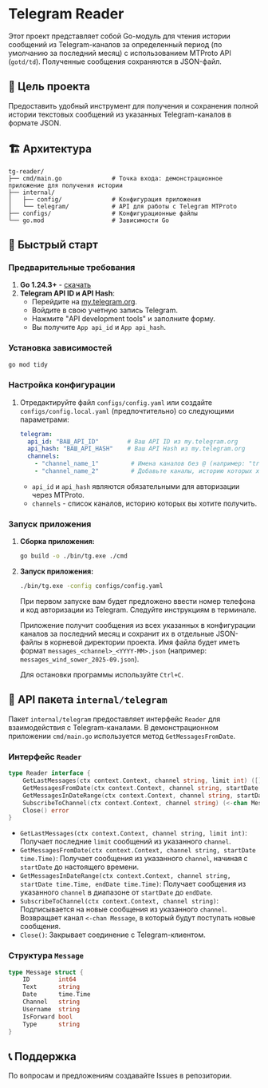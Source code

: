 # Telegram Reader

Этот проект представляет собой Go-модуль для чтения истории сообщений из Telegram-каналов за определенный период (по умолчанию за последний месяц) с использованием MTProto API (`gotd/td`). Полученные сообщения сохраняются в JSON-файл.

## 🎯 Цель проекта

Предоставить удобный инструмент для получения и сохранения полной истории текстовых сообщений из указанных Telegram-каналов в формате JSON.

## 🏗️ Архитектура

```
tg-reader/
├── cmd/main.go              # Точка входа: демонстрационное приложение для получения истории
├── internal/
│   ├── config/              # Конфигурация приложения
│   └── telegram/            # API для работы с Telegram MTProto
├── configs/                 # Конфигурационные файлы
└── go.mod                   # Зависимости Go
```

## 🚀 Быстрый старт

### Предварительные требования

1.  **Go 1.24.3+** - [скачать](https://golang.org/dl/)
2.  **Telegram API ID и API Hash**:
    *   Перейдите на [my.telegram.org](https://my.telegram.org/).
    *   Войдите в свою учетную запись Telegram.
    *   Нажмите "API development tools" и заполните форму.
    *   Вы получите `App api_id` и `App api_hash`.

### Установка зависимостей

```bash
go mod tidy
```

### Настройка конфигурации

1.  Отредактируйте файл `configs/config.yaml` или создайте `configs/config.local.yaml` (предпочтительно) со следующими параметрами:

    ```yaml
    telegram:
      api_id: "ВАШ_API_ID"        # Ваш API ID из my.telegram.org
      api_hash: "ВАШ_API_HASH"    # Ваш API Hash из my.telegram.org
      channels:
        - "channel_name_1"         # Имена каналов без @ (например: "trading_signals")
        - "channel_name_2"         # Добавьте каналы, историю которых хотите получить
    ```

    *   `api_id` и `api_hash` являются обязательными для авторизации через MTProto.
    *   `channels` - список каналов, историю которых вы хотите получить.

### Запуск приложения

1.  **Сборка приложения:**

    ```bash
    go build -o ./bin/tg.exe ./cmd
    ```

2.  **Запуск приложения:**

    ```bash
    ./bin/tg.exe -config configs/config.yaml
    ```

    При первом запуске вам будет предложено ввести номер телефона и код авторизации из Telegram. Следуйте инструкциям в терминале.

    Приложение получит сообщения из всех указанных в конфигурации каналов за последний месяц и сохранит их в отдельные JSON-файлы в корневой директории проекта. Имя файла будет иметь формат `messages_<channel>_<YYYY-MM>.json` (например: `messages_wind_sower_2025-09.json`).

    Для остановки программы используйте `Ctrl+C`.

## 📝 API пакета `internal/telegram`

Пакет `internal/telegram` предоставляет интерфейс `Reader` для взаимодействия с Telegram-каналами. В демонстрационном приложении `cmd/main.go` используется метод `GetMessagesFromDate`.

### Интерфейс `Reader`

```go
type Reader interface {
	GetLastMessages(ctx context.Context, channel string, limit int) ([]Message, error)
	GetMessagesFromDate(ctx context.Context, channel string, startDate time.Time) ([]Message, error)
	GetMessagesInDateRange(ctx context.Context, channel string, startDate time.Time, endDate time.Time) ([]Message, error)
	SubscribeToChannel(ctx context.Context, channel string) (<-chan Message, error)
	Close() error
}
```

*   `GetLastMessages(ctx context.Context, channel string, limit int)`: Получает последние `limit` сообщений из указанного `channel`.
*   `GetMessagesFromDate(ctx context.Context, channel string, startDate time.Time)`: Получает сообщения из указанного `channel`, начиная с `startDate` до настоящего времени.
*   `GetMessagesInDateRange(ctx context.Context, channel string, startDate time.Time, endDate time.Time)`: Получает сообщения из указанного `channel` в диапазоне от `startDate` до `endDate`.
*   `SubscribeToChannel(ctx context.Context, channel string)`: Подписывается на новые сообщения из указанного `channel`. Возвращает канал `<-chan Message`, в который будут поступать новые сообщения.
*   `Close()`: Закрывает соединение с Telegram-клиентом.

### Структура `Message`

```go
type Message struct {
	ID        int64
	Text      string
	Date      time.Time
	Channel   string
	Username  string
	IsForward bool
	Type      string
}
```

## 📞 Поддержка

По вопросам и предложениям создавайте Issues в репозитории.

